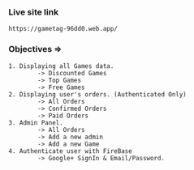### Live site link
```https://gametag-96dd0.web.app/```


### Objectives =>
```
1. Displaying all Games data.
        -> Discounted Games
        -> Top Games
        -> Free Games
2. Displaying user's orders. (Authenticated Only)
        -> All Orders
        -> Confirmed Orders
        -> Paid Orders
3. Admin Panel. 
        -> All Orders
        -> Add a new admin
        -> Add a new Game
4. Authenticate user with FireBase
        -> Google+ SignIn & Email/Password.
```
